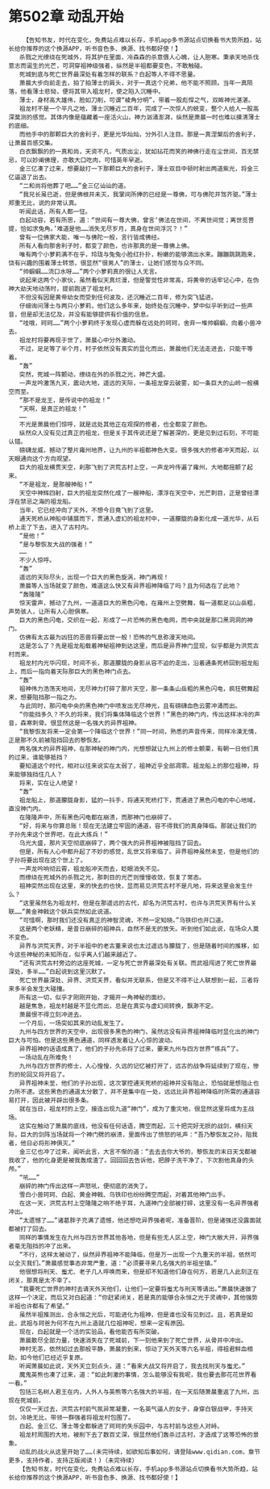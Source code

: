 # 第502章 动乱开始
        【告知书友，时代在变化，免费站点难以长存，手机app多书源站点切换看书大势所趋，站长给你推荐的这个换源APP，听书音色多、换源、找书都好使！】
       杀戮之光缭绕在死城外，将其护在里面，冷森森的杀意慑人心魄，让人胆寒。秉承天地杀伐意志而诞生的光芒，可洞穿祖神级强者，纵然是半祖都要变色，不敢触碰。
       死城到底与死亡世界最深处有着怎样的联系？白起等人不得不思量。
       萧晨大步向前走去，拍了拍薄士的肩头，对于一真这个兄弟，他不能不照顾。当年一真陨落，他看薄士悲恸，便将其带入祖龙村，使之陷入沉睡中。
       薄士，身材高大雄伟，脸如刀削，可谓“棱角分明”，带着一股彪悍之气，双眸神光湛湛。
       祖龙村不是一个平凡之地，薄士沉睡近二百年，完成了一次惊人的蜕变，整个人给人一股高深莫测的感觉。其体内像是蕴藏着一座活火山，神力汹涌澎湃，纵然是萧晨一时也难以摸清薄士的底细。
       而他手中的那颗巨大的舍利子，更是光华灿灿，分外引人注目。那是一真涅槃后的舍利子，让萧晨百感交集。
       白衣飘飘的的一真和尚，天资不凡，气质出尘，犹如拈花而笑的神佛行走在尘世间，百无禁忌，可以妙阐佛理，亦敢大口吃肉，可惜英年早逝。
       金三亿凑了过来，想要敲打一下那颗巨大的舍利子，薄士双目中顿时射出两道紫光，将金三亿逼退了出去。
       “二和尚将他葬了吧……”金三亿讪讪的道。
       “我兄长虽已逝，但是佛根并未灭，我掌间所捧的已经是一尊佛，可与佛陀并驾齐驱。”薄士郑重无比，说的非常认真。
       听闻此话，所有人都一怔。
       白起动容，若有所思，道：“世间有一尊大佛，曾言‘佛法在世间，不离世间觉；离世觅菩提，恰如求兔角。’难道是他……消失无尽岁月，真身在世间浮沉？！”
       曾有一位佛家大能，唯一与佛陀一般，言行皆成佛经。
       所有人看向那舍利子时，都变了颜色，也许那真的是一尊佛上佛。
       唯有两个小萝莉满不在乎，玲珑与兔兔小脸红扑扑，粉嫩的能够滴出水来。蹦蹦跳跳跑来，饶有兴趣的围着薄士转悠，很显然“很男人”的薄士，让她们感觉与众不同。
       “帅蝈蝈……流口水呀……”两个小萝莉真的很让人无言。
       说起来这两个小家伙，虽然看似天真烂漫，但是警觉性非常高，将黄帝的话牢记心中，在伪神大劫天地动荡时，提前跑进了祖龙村。
       不但没有因是黄帝幼女而受到任何波及，还沉睡近二百年，修为突飞猛进。
       仔细询问薄士与两只小萝莉，他们这么多年来，始终处在沉睡中，梦中似乎听到过一些声音，但是却无法忆及，并没有能够提供有价值的信息。
       “哇哦，珂珂……”两个小萝莉终于发现心虚而躲在远处的珂珂，舍弃一堆帅蝈蝈，向着小兽冲去。
       祖龙村将要再现于世了，萧晨心中分外激动。
       不过，足足等了半个月，村子依然没有真实的显化而出，萧晨他们无法走进去，只能干等着。
       “轰”
       突然，死城一阵颤动，缭绕在外的杀戮之光，神芒大盛。
       一声龙吟激荡九天，震动大地，遥远的天际，一条祖龙穿云破雾，如一条巨大的山岭一般横空而至。
       “那不是龙王，是传说中的祖龙！”
       “天啊，是真正的祖龙！”
       ……
       不光是萧晨他们惊呼，就是远处其他正在观探的修者，也全都变了颜色。
       纵然众人没有见过真正的祖龙，但是关于其传说还是了解甚深的，更是见到过石刻，不可能认错。
       磅礴龙威，撼动了整片雍州地界，让九州的半祖都神色大变。很多强大的修者冲天而起，以天眼通向这个方向观望。
       巨大的祖龙横贯天空，刹那飞到了洪荒古村上空，一声龙吟传遍了雍州，大地都摇颤了起来。
       “不是祖龙，是那艘神船！”
       天空中神辉四射，巨大的祖龙突然化成了一艘神船，漂浮在天空中，光芒刺目，正是曾经漂浮在禁忌之海的祖龙船。
       当年，它已经冲向了天外，不想今日竟飞到了这里。
       通天死桥从神船中铺展而下，贯通入虚幻的祖龙村中，一道朦胧的身影化成一道光华，从石桥上走了下去，进入了古村内。
       “是他！”
       “是与黎恢友大战的强者！”
       ……
       不少人惊呼。
       “轰”
       遥远的天际尽头，出现一个巨大的黑色旋涡，神门再现！
       萧晨等人当场就变了颜色，难道这么快又有异界祖神降临了吗？且为何选在了此地？
       “轰隆隆”
       惊天雷声，撼动了九州，一道道巨大的黑色闪电，在雍州上空劈舞，每一道都足以山岳粗，声势骇人，让所有人心胆俱寒。
       巨大的黑色闪电，交织在一起，形成了一片恐怖的黑色电网，而中央就是那口黑洞洞的神门。
       仿佛有太古最为凶狂的恶兽将要出世一般！恐怖的气息弥漫天地间。
       这是怎么了？先是祖龙船载着神秘祖神到达这里，而后是异界神门显现，似乎都是为洪荒古村而来。
       祖龙村内光华闪现，时间不长，那道朦胧的身影从容不迫的走出，沿着通条死桥回到祖龙船上，而后一指向着天际那巨大的黑色神门点去。
       “轰”
       祖神伟力浩荡天地间，无尽神力打碎了那片天空，那一条条山岳粗的黑色闪电，疯狂劈舞起来，想要阻挡那一指之力。
       与此同时，那闪电中央的黑色神门中喷发出无尽神光，且有磅礴血色云雾冲涌而出。
       “你能挡多久？不久的将来，我们将集体降临这个世界！”黑色的神门内，传出这样冰冷的声音，森寒刺骨。很显然这是一名强大的异界祖神。
       “我黎恢友将来一定会第一个降临这个世界！”同一时间，熟悉的声音传来，同样冷漠无情，正是那不久前被阻挡回去的黎恢友。
       两名强大的异界祖神，在那神秘的神门内，光想想就让九州上的修士颤栗，有朝一日他们真的过来，谁能够抵挡？
       要知道这个时代，相对以往来说实在太弱了，祖神近乎全部凋零。祖龙船上的那位祖神，将来能够独挡住几人？
       将来，实在让人绝望！
       “轰”
       祖龙船上，那道朦胧身影，猛的一抖手，将通天死桥打下，贯通进了黑色闪电的中心地域，直没神门内。
       在隆隆声中，所有黑色闪电都在崩溃，而那神门也崩碎了。
       “好，将来与你算总账！现在无法建立牢固的通道，容不得我们的真身降临。那就让我们的子孙先来这个世界吧，在此大练兵！”
       乌光大盛，那片天空彻底崩碎了，两个强大的异界祖神被阻挡了回去。
       但是，所有人心中都升起了不妙的感觉，乱世又将来临了。异界祖神虽然未至，但是他们的子孙将要出现在这个世上了。
       一声龙吟响彻云霄，祖龙船冲天而去，眨眼消失不见。
       而缭绕在死城外的杀戮之光，那刺目的光芒则慢慢收敛，恢复了常态。
       祖神突然出现在这里，来的快去的也快，显而易见洪荒古村不是凡地，将来这里会发生什么？
       “这里虽然名为祖龙村，但是在那遥远的古代，却名为洪荒古村，也许与洪荒天界有什么关联……”黄金神戟这个妖兵突然如此说道。
       “可惜啊，那时我们还没有真正的神智灵魂，不然一定知晓。”乌铁印也开口道。
       这是两个老妖精，是昔日崩碎的祖神兵，自然不是无的放矢。听到他们如此说，在场众人莫不变色。
       异界与洪荒天界，对于半祖中的老古董来说也太过遥远与朦胧了，但是随着时间的推移，如今这些神秘的未知所在，似乎离人们越来越近了。
       “还有洪荒古村旁边的这座死城，一定与死亡世界最深处有关联。而武祖闯进了死亡世界最深处，多半……”白起说到这里沉默了。
       死亡世界最深处、异界、洪荒天界，看似并无联系，但是又不得不让人联想到一起，三者将来多半会发生大碰撞。
       所有这一切，似乎才刚刚开始，才揭开一角神秘的面纱。
       越是焦急，祖龙村越是不显化而出，总是在真实与虚幻间转换，飘渺不定。
       萧晨恨不得立刻冲进去。
       一个月后，一场突如其来的动乱发生了。
       九州与四方世界的天空中，出现很多黑色的神门，虽然远没有异界祖神降临时显化出的神门巨大与可怕。但是这些黑色通道，同样透发着让人心惊的波动。
       异界祖神的话语成真了，他们的子孙先杀将了过来，要来九州与四方世界“练兵”了。
       一场动乱在所难免！
       九州与四方世界的修士，人心惶惶，久远的记忆被打开了，远古的战争将延续到了现在，惨烈的轮回又将开启了。
       异界祖神未至，他们的子孙出现，这次掌控通天死桥的祖神并没有阻止，恐怕就是想阻止也力所不逮。这些黑色的通道太分散了，并不是集中在一处，远远比异界祖神降临时所需的通道容易打开，因此被开辟出很多条。
       就在当日，祖龙村的上空，接连出现九道“神门”，成为了重灾地，很显然这里将成为主战场。
       这实在触动了萧晨的底线，他没有任何话语，腾空而起，三十把完好无损的战剑，横扫天际，巨大的剑阵当场就将一个神门劈的崩溃，里面传出了愤怒的吼声：“吾乃黎恢友之孙，阻我者，他日必将形神俱灭。”
       金三亿也冲了过来，闻听此言，大言不惭的道：“去去去你大爷的，黎恢友的末日天戈都被我收了，他的化身更是被我轰成渣了。回回回去告诉他，把脖子洗干净了，下次割他真身的头颅。”
       “吼……”
       崩碎的神门传出这样一声怒吼，便彻底的消失了。
       雪白小兽珂珂、白起、黄金神戟、乌铁印也纷纷腾空而起，对着其他神门出手。
       在这一天，洪荒古村上空隆隆之响不绝于耳，九道神门全部被打碎，这里没有一名异界强者冲出。
       “太遗憾了……”诸葛胖子充满了遗憾，他还想吃异界强者呢，准备晋阶，但是诸强还没露面就都被打了回去。
       同样的事情发生在九州与四方世界其他各地，但是有些无人区上空，神门大敞大开，异界强者毫无阻挡的冲了出来。
       “不行，这样太被动了，纵然异界祖神不能降临，但是万一出现一个九重天的半祖，依然可以全灭我们。”萧晨感觉事态非常严重，道：“必须要寻来几名强大的半祖坐镇。”
       他很想将刑天、蚩尤、老子几人呼唤而来，但是却不知道他们身在何方，若是几人此刻正在闭关，那真是太不幸了。
       “我要死亡世界的神村去请天外天他们，让他们一定要将蚩尤与刑天等请出。”萧晨快速做了这样一个决定，而后又对白起道：“你赶紧闭关，若是真的能够合永恒之光于灵魂中，其他强势半祖也许都有了希望。”
       虽然半祖推测出，合永恒之光后，可能进化为祖神，但是谁也没有见到过。且，若真是如此，武祖与珂爸为何不在九州上造就几位祖神呢，想来一定有原因。
       现在，白起就是一个活的实验品，看他能否有所突破。
       萧晨散尽全部力量，快速消失在了死城前，下一刻他来到了死亡世界，从骨井中冲出。
       神村无恙，依然如过去那般平静，萧晨的到来，惊动了天外天等六名半祖，得祖君鲜血相助，如今他们已经近乎复原。
       听闻萧晨如此说，天外天立刻点头，道：“看来大战又将开启了，我去找刑天与蚩尤。”
       魔鬼英熊也凑了过来，道：“如此刺激的事情，怎么能够没有我呢，我也要去那花花世界看一看。”
       包括三名树人君王在内，人外人与英熊等六名强大的半祖，在一天后随萧晨重返了九州，出现在死城前。
       仅仅一天过去，洪荒古村前气氛异常凝重，一名英气逼人的女子，身穿白银战甲，手持天剑，冷艳无比，带领一群强者将祖龙村包围了。
       白起、金三亿、薄士等全都躲进了珂珂的失乐园中，与古村前与这些人对峙。
       祖龙村周围的大地，被削下去了数百丈深，很显然他们轰杀过古村，才造成了这等恐怖的景象。
       动乱的战火从这里开始了……(未完待续，如欲知后事如何，请登陆www.qidian.com，章节更多，支持作者，支持正版阅读！)（未完待续）
       【告知书友，时代在变化，免费站点难以长存，手机app多书源站点切换看书大势所趋，站长给你推荐的这个换源APP，听书音色多、换源、找书都好使！】